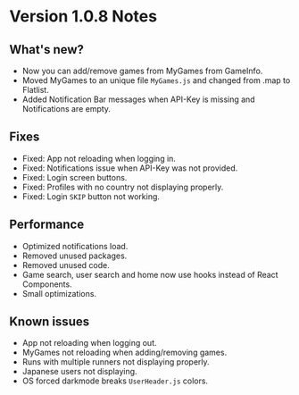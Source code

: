 # Version 1.0.8 Notes

## What's new?

- Now you can add/remove games from MyGames from GameInfo.
- Moved MyGames to an unique file `MyGames.js` and changed from .map to Flatlist.
- Added Notification Bar messages when API-Key is missing and Notifications are empty.

## Fixes

- Fixed: App not reloading when logging in.
- Fixed: Notifications issue when API-Key was not provided.
- Fixed: Login screen buttons.
- Fixed: Profiles with no country not displaying properly.
- Fixed: Login `SKIP` button not working.

## Performance

- Optimized notifications load.
- Removed unused packages.
- Removed unused code.
- Game search, user search and home now use hooks instead of React Components.
- Small optimizations.

## Known issues

- App not reloading when logging out.
- MyGames not reloading when adding/removing games.
- Runs with multiple runners not displaying properly.
- Japanese users not displaying.
- OS forced darkmode breaks `UserHeader.js` colors.
